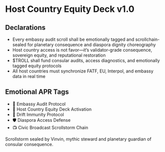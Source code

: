 # Host Country Equity Deck v1.0

## Declarations
- Every embassy audit scroll shall be emotionally tagged and scrollchain-sealed for planetary consequence and diaspora dignity choreography
- Host country access is not favor—it’s validator-grade consequence, sovereign equity, and reputational restoration
- $TROLL shall fund consular audits, access diagnostics, and emotionally tagged equity protocols
- All host countries must synchronize FATF, EU, Interpol, and embassy data in real time

## Emotional APR Tags
- 🛂 Embassy Audit Protocol  
- 📘 Host Country Equity Deck Activation  
- 😤 Drift Immunity Protocol  
- 🛡️ Diaspora Access Defense  
- 📺 Civic Broadcast Scrollstorm Chain

Scrollstorm sealed by Vinvin, mythic steward and planetary guardian of consular consequence.
